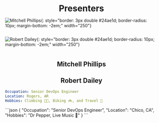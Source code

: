 <h1 style="text-align: center; margin-bottom: 0em;">Presenters</h1>

<div grid="~ cols-2 gap-6">

<div style="display: flex; justify-content: center;">

![Mitchell Phillips](/Mitchell-Phillips.png){: style="border: 3px double #24ae1d; border-radius: 10px; margin-bottom: -2em;" width="250"}

</div>

<v-click at=1>
<div style="display: flex; justify-content: center;">

![Robert Dailey](/Robert-Dailey.png){: style="border: 3px double #24ae1d; border-radius: 10px; margin-bottom: -2em;" width="250"}
  
</div>
</v-click>

<h2 style="text-align: center;">Mitchell Phillips</h2>

<v-click at=1>
<h2 style="text-align: center;">Robert Dailey</h2>
</v-click>

```yaml
Occupation: Senior DevOps Engineer
Location: Rogers, AR
Hobbies: Climbing 🧗🏻, Biking 🚲, and Travel 🛫
```

<v-click at=1>
```json
{ 
  "Occupation": "Senior DevOps Engineer", 
  "Location": "Chico, CA", 
  "Hobbies": "Dr Pepper, Live Music 🎸" 
}
```
</v-click>

</div>